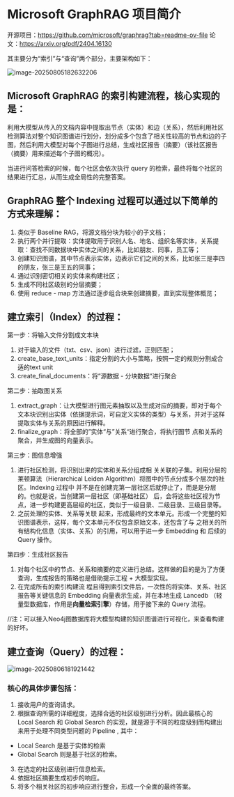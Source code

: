 # Microsoft GraphRAG 项目简介

开源项目：https://github.com/microsoft/graphrag?tab=readme-ov-file
论文：https://arxiv.org/pdf/2404.16130

其主要分为“索引”与“查询”两个部分，主要架构如下：

![image-20250805182632206](https://raw.githubusercontent.com/Yzitong/LLM-Mastery-Journey/main/images/image-20250805182632206.png)

## Microsoft GraphRAG 的索引构建流程，核心实现的是：

利用大模型从传入的文档内容中提取出节点（实体）和边（关系），然后利用社区检测算法对整个知识图谱进行划分，划分成多个包含了相关性较高的节点和边的子图，然后利用大模型对每个子图进行总结，生成社区报告（摘要）（该社区报告（摘要）用来描述每个子图的概况）。

当进行问答检索的时候，每个社区会依次执行 query 的检索，最终将每个社区的结果进行汇总，从而生成全局性的完整答案。



## GraphRAG 整个 Indexing 过程可以通过以下简单的方式来理解：

1. 类似于 Baseline RAG，将源文档分块为较小的子文档；
2. 执行两个并行提取：实体提取用于识别人名、地名、组织名等实体，关系提取：查找不同数据块中实体之间的关系，比如朋友、同事，员工等；
3. 创建知识图谱，其中节点表示实体，边表示它们之间的关系，比如张三是李四的朋友，张三是王五的同事；
4. 通过识别密切相关的实体来构建社区；
5. 生成不同社区级别的分层摘要；
6. 使用 reduce - map 方法通过逐步组合块来创建摘要，直到实现整体概览；



## 建立索引（Index）的过程：

第一步：将输入文件分割成文本块

1. 对于输入的文件（txt、csv、json）进行过滤，正则匹配；
2. create_base_text_units：指定分割的大小与策略，按照一定的规则分割成合适的text unit
3. create_final_documents：将“源数据 - 分块数据“进行聚合

第二步：抽取图关系

1. extract_graph：让大模型进行图元素抽取以及生成对应的摘要，即对于每个文本块识别出实体（依据提示词，可自定义实体的类型）与关系，并对于这样提取实体与关系的原因进行解释。
2. finalize_graph：将全部的”实体“与”关系“进行聚合，将执行图节 点和关系的聚合，并生成图的向量表示。

第三步：图信息增强

1. 进行社区检测，将识别出来的实体和关系分组成相 关关联的子集。利用分层的莱顿算法（Hierarchical Leiden Algorithm）将图中的节点分成多个层次的社区。Indexing 过程中 并不是在创建完第一层社区后就停止了，而是是分层的。也就是说，当创建第一层社区（即基础社区） 后，会将这些社区视为节点，进一步构建更高层级的社区，类似于一级目录、二级目录、三级目录等。
2. 之前处理的实体、关系等关联 起来，形成最终的文本单元。形成一个完整的知识图谱表示，这样，每个文本单元不仅包含原始文本，还包含了与 之相关的所有结构化信息（实体、关系）的引用，可以用于进一步 Embedding 和 后续的 Query 操作。

第四步：生成社区报告

1. 对每个社区中的节点、关系和摘要的定义进行总结。这样做的目的是为了方便查询，生成报告的策略也是借助提示工程 + 大模型实现。
2. 在完成所有的索引构建流 程且得到索引文件后，一次性的将实体、关系、社区报告等关键信息的 Embedding 向量表示生成，并在本地生成 Lancedb （轻量型数据库，作用是**向量检索引擎**）存储，用于接下来的 Query 流程。

//注：可以接入Neo4j图数据库将大模型构建的知识图谱进行可视化，来查看构建的好坏。



## 建立查询（Query）的过程：

![image-20250806181921442](https://raw.githubusercontent.com/Yzitong/LLM-Mastery-Journey/main/images/image-20250806181921442.png)

### 核心的具体步骤包括： 

1. 接收用户的查询请求。
2.  根据查询所需的详细程度，选择合适的社区级别进行分析。因此最核心的 Local Search 和 Global Search 的实现，就是源于不同的粒度级别而构建出来用于处理不同类型问题的 Pipeline , 其中：
   - Local Search 是基于实体的检索
   - Global Search 则是基于社区的检索。
3. 在选定的社区级别进行信息检索。
4. 依据社区摘要生成初步的响应。
5. 将多个相关社区的初步响应进行整合，形成一个全面的最终答案。